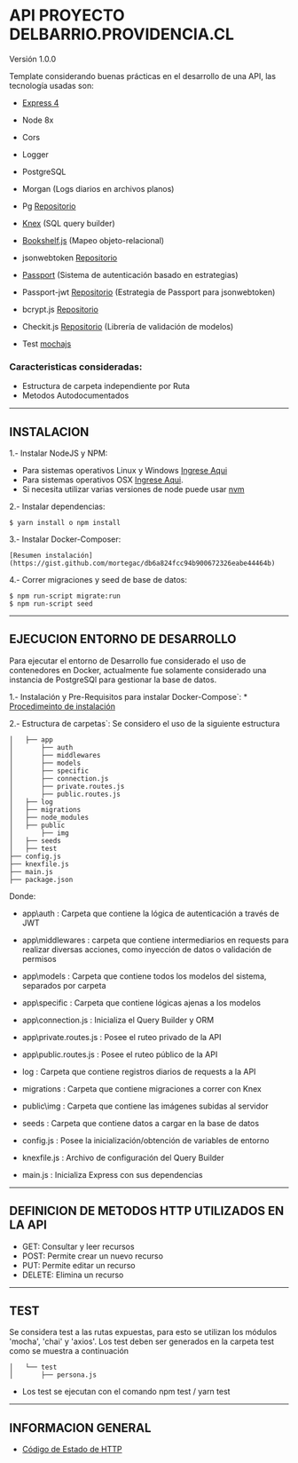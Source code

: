 # API PROYECTO DELBARRIO.PROVIDENCIA.CL

Versión 1.0.0

Template considerando buenas prácticas en el desarrollo de una API, las tecnología usadas son:

* [Express 4](http://expressjs.com/es/)
* Node 8x
* Cors
* Logger
* PostgreSQL
* Morgan (Logs diarios en archivos planos)
* Pg [Repositorio](https://github.com/brianc/node-postgres)
* [Knex](http://knexjs.org) (SQL query builder)
* [Bookshelf.js](http://bookshelfjs.org) (Mapeo objeto-relacional)
* jsonwebtoken [Repositorio](https://github.com/auth0/node-jsonwebtoken)
* [Passport](http://www.passportjs.org/) (Sistema de autenticación basado en estrategias)
* Passport-jwt [Repositorio](https://github.com/themikenicholson/passport-jwt) (Estrategia de Passport para jsonwebtoken)
* bcrypt.js [Repositorio](https://github.com/dcodeIO/bcrypt.js)
* Checkit.js [Repositorio](https://github.com/tgriesser/checkit) (Librería de validación de modelos)

* Test [mochajs](https://mochajs.org/#timeouts)

### Caracteristicas consideradas:
* Estructura de carpeta independiente por Ruta
* Metodos Autodocumentados

___________________________________________________________________________
## INSTALACION  ##

1.- Instalar NodeJS y NPM:

* Para sistemas operativos Linux y Windows [Ingrese Aqui](http://www.w3resource.com/node.js/installing-node.js-windows-and-linux.php)
* Para sistemas operativos OSX [Ingrese Aqui](https://coolestguidesontheplanet.com/installing-node-js-on-macos/). 
* Si necesita utilizar varias versiones de node puede usar [nvm](https://github.com/creationix/nvm)

2.- Instalar dependencias:
```
$ yarn install o npm install
```

3.- Instalar Docker-Composer:
```
[Resumen instalación](https://gist.github.com/mortegac/db6a824fcc94b900672326eabe44464b)
```

4.- Correr migraciones y seed de base de datos:
```
$ npm run-script migrate:run
$ npm run-script seed
```

___________________________________________________________________________
## EJECUCION ENTORNO DE DESARROLLO ##

Para ejecutar el entorno de Desarrollo fue considerado el uso de contenedores en Docker, actualmente fue solamente considerado una instancia de PostgreSQl para gestionar la base de datos.

1.- Instalación y Pre-Requisitos para instalar Docker-Compose`: 
	* [Procedimeinto de instalación](https://docs.docker.com/compose/install/#prerequisites)  

2.- Estructura de carpetas`:  Se considero el uso de la siguiente estructura 
	
```
│   ├── app
│       ├── auth
│       ├── middlewares
│       ├── models
│       ├── specific
│       ├── connection.js
│       ├── private.routes.js
│       ├── public.routes.js
│   ├── log
│   ├── migrations
│   ├── node_modules
│   ├── public
│       ├── img
│   ├── seeds
│   ├── test
├── config.js
├── knexfile.js
├── main.js
├── package.json
```
Donde:

* app\auth :	Carpeta que contiene la lógica de autenticación a través de JWT

* app\middlewares :	 carpeta que contiene intermediarios en requests para realizar diversas acciones, como inyección de datos o validación de permisos

* app\models :	Carpeta que contiene todos los modelos del sistema, separados por carpeta

* app\specific :	Carpeta que contiene lógicas ajenas a los modelos

* app\connection.js :	Inicializa el Query Builder y ORM

* app\private.routes.js :	Posee el ruteo privado de la API

* app\public.routes.js :	Posee el ruteo público de la API

* log :	Carpeta que contiene registros diarios de requests a la API

* migrations :	Carpeta que contiene migraciones a correr con Knex

* public\img :	Carpeta que contiene las imágenes subidas al servidor

* seeds :	Carpeta que contiene datos a cargar en la base de datos

* config.js :	Posee la inicialización/obtención de variables de entorno

* knexfile.js :	Archivo de configuración del Query Builder

* main.js :	Inicializa Express con sus dependencias

___________________________________________________________________________
## DEFINICION DE METODOS HTTP UTILIZADOS EN LA API ##
* GET:      Consultar y leer recursos
* POST:     Permite crear un nuevo recurso
* PUT:      Permite editar un recurso
* DELETE:   Elimina un recurso

___________________________________________________________________________
## TEST  ##
Se considera test a las rutas expuestas, para esto se utilizan los módulos 'mocha', 'chai' y 'axios'. Los test deben ser generados en la carpeta test como se muestra a continuación
```
│   └── test
│       ├── persona.js
```
* Los test se ejecutan con el comando npm test / yarn test

___________________________________________________________________________
## INFORMACION GENERAL  ##

* [Código de Estado de HTTP](http://librosweb.es/tutorial/los-codigos-de-estado-de-http/)  
